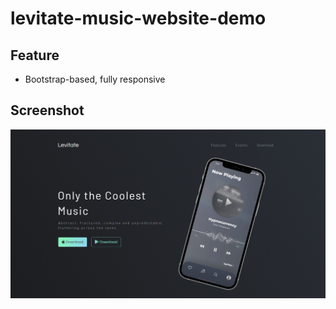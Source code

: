 # levitate-music-website-demo
## Feature
- Bootstrap-based, fully responsive
## Screenshot

![demo1](./images/demo1.png)

